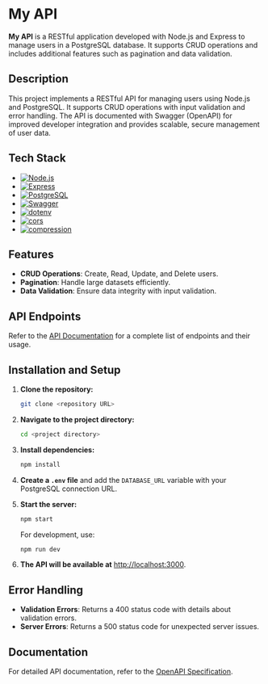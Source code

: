 # My API 

**My API** is a RESTful application developed with Node.js and Express to manage users in a PostgreSQL database. It supports CRUD operations and includes additional features such as pagination and data validation.

## Description

This project implements a RESTful API for managing users using Node.js and PostgreSQL. It supports CRUD operations with input validation and error handling. The API is documented with Swagger (OpenAPI) for improved developer integration and provides scalable, secure management of user data.

## Tech Stack

- [![Node.js](https://img.shields.io/badge/Node.js-20.8.0-green)](https://nodejs.org/)
- [![Express](https://img.shields.io/badge/Express-4.18.2-blue)](https://expressjs.com/)
- [![PostgreSQL](https://img.shields.io/badge/PostgreSQL-15.4-blue)](https://www.postgresql.org/)
- [![Swagger](https://img.shields.io/badge/Swagger-4.10.0-brightgreen)](https://swagger.io/)
- [![dotenv](https://img.shields.io/badge/dotenv-16.0.0-orange)](https://www.npmjs.com/package/dotenv)
- [![cors](https://img.shields.io/badge/cors-2.8.5-lightgrey)](https://www.npmjs.com/package/cors)
- [![compression](https://img.shields.io/badge/compression-1.7.4-blueviolet)](https://www.npmjs.com/package/compression)

## Features

- **CRUD Operations**: Create, Read, Update, and Delete users.
- **Pagination**: Handle large datasets efficiently.
- **Data Validation**: Ensure data integrity with input validation.

## API Endpoints

Refer to the [API Documentation](http://localhost:3000/api-docs) for a complete list of endpoints and their usage.

## Installation and Setup

1. **Clone the repository:**

    ```bash
    git clone <repository URL>
    ```

2. **Navigate to the project directory:**

    ```bash
    cd <project directory>
    ```

3. **Install dependencies:**

    ```bash
    npm install
    ```

4. **Create a `.env` file** and add the `DATABASE_URL` variable with your PostgreSQL connection URL.

5. **Start the server:**

    ```bash
    npm start
    ```

   For development, use:

    ```bash
    npm run dev
    ```

6. **The API will be available at** [http://localhost:3000](http://localhost:3000).

## Error Handling

- **Validation Errors**: Returns a 400 status code with details about validation errors.
- **Server Errors**: Returns a 500 status code for unexpected server issues.

## Documentation

For detailed API documentation, refer to the [OpenAPI Specification](http://localhost:3000/api-docs).
